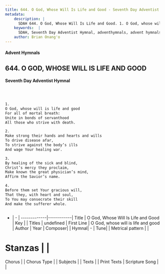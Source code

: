 ```yaml
---
title: 644. O God, Whose Will Is Life and Good - Seventh Day Adventist Hymnal
metadata:
    description: |
      SDAH 644. O God, Whose Will Is Life and Good. 1. O God, whose will is life and good For all of mortal breath: Unite in bonds of servanthood All those who strive with death.
    keywords:  |
      SDAH, Seventh Day Adventist Hymnal, adventhymnals, advent hymnals, O God, Whose Will Is Life and Good, O God, whose will is life and good 
    author: Brian Onang'o
---
```


#### Advent Hymnals
## 644. O GOD, WHOSE WILL IS LIFE AND GOOD
#### Seventh Day Adventist Hymnal

```txt



1.
O God, whose will is life and good
For all of mortal breath:
Unite in bonds of servanthood
All those who strive with death.

2.
Make strong their hands and hearts and wills
To drive disease afar,
To strive against the body’s ills
And wage Your healing war.

3.
By healing of the sick and blind,
Christ’s mercy they proclaim,
Make known the great physician’s mind,
Affirm the Savior’s name.

4.
Before them set Your gracious will,
That they, with heart and soul,
To You may consecrate their skill
And make the sufferer whole.



```

- |   -  |
-------------|------------|
Title | O God, Whose Will Is Life and Good |
Key |  |
Titles | undefined |
First Line | O God, whose will is life and good |
Author | 
Year | 
Composer|  |
Hymnal|  - |
Tune|  |
Metrical pattern | |
# Stanzas |  |
Chorus |  |
Chorus Type |  |
Subjects |  |
Texts |  |
Print Texts | 
Scripture Song |  |
  
